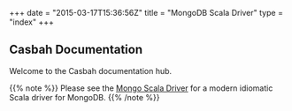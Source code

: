 +++
date = "2015-03-17T15:36:56Z"
title = "MongoDB Scala Driver"
type = "index"
+++

## Casbah Documentation

Welcome to the Casbah documentation hub.


{{% note %}}
Please see the [Mongo Scala Driver](http://mongodb.github.io/mongo-scala-driver/) for a modern idiomatic Scala driver for MongoDB.
{{% /note %}}